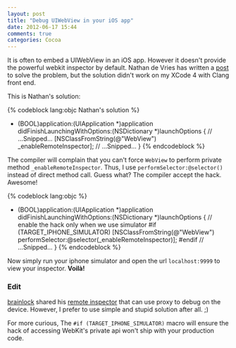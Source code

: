 ```yaml
---
layout: post
title: "Debug UIWebView in your iOS app"
date: 2012-06-17 15:44
comments: true
categories: Cocoa
---
```


It is often to embed a UIWebView in an iOS app. However it doesn't provide the
powerful webkit inspector by default. Nathan de Vries has written a
[post][reference] to solve the problem, but the solution didn't work on my XCode
4 with Clang front end.

<!-- more -->

This is Nathan's solution:

{% codeblock lang:objc Nathan's solution %}
- (BOOL)application:(UIApplication *)application didFinishLaunchingWithOptions:(NSDictionary *)launchOptions {
    // ...Snipped...
    [NSClassFromString(@"WebView") _enableRemoteInspector];
    // ...Snipped...
}
{% endcodeblock %}

The compiler will complain that you can't force `WebView` to perform private
method `_enableRemoteInspector`. Thus, I use `performSelector:@selector()` instead
of direct method call. Guess what? The compiler accept the hack. Awesome!

{% codeblock lang:objc %}
- (BOOL)application:(UIApplication *)application didFinishLaunchingWithOptions:(NSDictionary *)launchOptions {
    // enable the hack only when we use simulator
#if (TARGET_IPHONE_SIMULATOR)
    [NSClassFromString(@"WebView") performSelector:@selector(_enableRemoteInspector)];
#endif
    // ...Snipped...
}
{% endcodeblock %}

Now simply run your iphone simulator and open the url `localhost:9999` to view your inspector. **Voilà!**

### Edit

[brainlock][brainlock] shared his [remote inspector][remote] that can use proxy
to debug on the device. However, I prefer to use simple and stupid solution
after all. ;)

For more curious, The `#if (TARGET_IPHONE_SIMULATOR)` macro will ensure the hack
of accessing WebKit's private api won't ship with your production code.

[reference]: http://atnan.com/blog/2011/11/17/enabling-remote-debugging-via-private-apis-in-mobile-safari/
[brainlock]: https://github.com/brainlock
[remote]: https://github.com/brainlock/ios-remote-inspector
